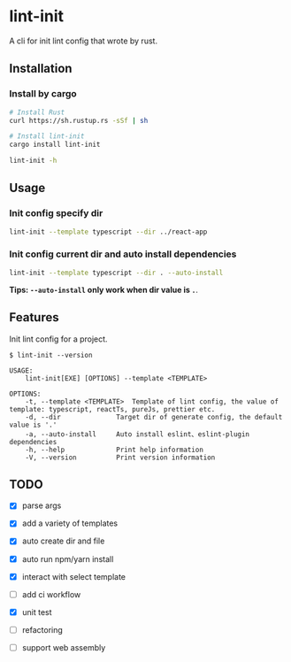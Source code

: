 # lint-init

A cli for init lint config that wrote by rust.

## Installation

### Install by cargo

```bash
# Install Rust
curl https://sh.rustup.rs -sSf | sh

# Install lint-init
cargo install lint-init

lint-init -h
```

## Usage

### Init config specify dir

```bash
lint-init --template typescript --dir ../react-app
```

### Init config current dir and auto install dependencies

```bash
lint-init --template typescript --dir . --auto-install
```

**Tips: `--auto-install` only work when dir value is `.`**.

## Features

Init lint config for a project.

```console
$ lint-init --version

USAGE:
    lint-init[EXE] [OPTIONS] --template <TEMPLATE>

OPTIONS:
    -t, --template <TEMPLATE>  Template of lint config, the value of template: typescript, reactTs, pureJs, prettier etc.
    -d, --dir              Target dir of generate config, the default value is '.'
    -a, --auto-install     Auto install eslint、eslint-plugin dependencies
    -h, --help             Print help information
    -V, --version          Print version information
```

## TODO

- [x] parse args

- [x] add a variety of templates

- [x] auto create dir and file

- [x] auto run npm/yarn install

- [x] interact with select template

- [ ] add ci workflow

- [x] unit test

- [ ] refactoring

- [ ] support web assembly
